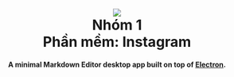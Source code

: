 
<h1 align="center">
  <br>
  <a> <img src="[https://scontent.fhan14-3.fna.fbcdn.net/v/t1.15752-9/306731982_7964301283640417_3952189373709848753_n.jpg?_nc_cat=102&ccb=1-7&_nc_sid=ae9488&_nc_ohc=OjX0MXJq0rMAX_HFc7K&_nc_ht=scontent.fhan14-3.fna&oh=03_AdQlG5EfZECbXOhI51WHDn6IrZDfVLhIsnCpRX2KIXgzVw&oe=63CE34BC](https://st.nhipcaudautu.vn/staticFile/Subject/2020/05/21/nick-vujicic_21161338.jpg)"> </a>
  <br>
  Nhóm 1
  <br>
  Phần mềm: Instagram
  <br>
</h1>

<h4 align="center">A minimal Markdown Editor desktop app built on top of <a href="http://electron.atom.io" target="_blank">Electron</a>.</h4>

